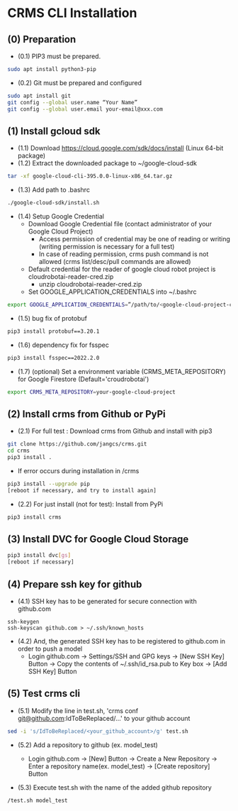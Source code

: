 **CRMS CLI Installation**
===
## (0) Preparation
* (0.1) PIP3 must be prepared.
```sh
sudo apt install python3-pip
```
* (0.2) Git must be prepared and configured
```sh
sudo apt install git
git config --global user.name “Your Name”
git config --global user.email your-email@xxx.com
```

## (1) Install gcloud sdk
* (1.1) Download https://cloud.google.com/sdk/docs/install (Linux 64-bit package)
* (1.2) Extract the downloaded package to ~/google-cloud-sdk
```sh
tar -xf google-cloud-cli-395.0.0-linux-x86_64.tar.gz
```
* (1.3) Add path to .bashrc 
```sh
./google-cloud-sdk/install.sh
```
* (1.4) Setup Google Credential 
    * Download Google Credential file (contact administrator of your Google Cloud Project)
        * Access permission of credential may be one of reading or writing (writing permission is necessary for a full test)
        * In case of reading permission, crms push command is not allowed (crms list/desc/pull commands are allowed) 
    * Default credential for the reader of google cloud robot project is cloudrobotai-reader-cred.zip
        * unzip cloudrobotai-reader-cred.zip 
    * Set GOOGLE_APPLICATION_CREDENTIALS into ~/.bashrc
```sh
export GOOGLE_APPLICATION_CREDENTIALS=”/path/to/<google-cloud-project-credential>.json”
```
* (1.5) bug fix of protobuf
```sh
pip3 install protobuf==3.20.1
```
* (1.6) dependency fix for fsspec
```sh
pip3 install fsspec==2022.2.0
```
* (1.7) (optional) Set a environment variable (CRMS_META_REPOSITORY) for Google Firestore (Default='croudrobotai')
```sh
export CRMS_META_REPOSITORY=your-google-cloud-project
```

## (2) Install crms from Github or PyPi 
* (2.1) For full test : Download crms from Github and install with pip3
```sh
git clone https://github.com/jangcs/crms.git
cd crms
pip3 install .
```
* If error occurs during installation in /crms
```sh
pip3 install --upgrade pip
[reboot if necessary, and try to install again]
```
* (2.2) For just install (not for test): Install from PyPi
```sh
pip3 install crms
```


## (3) Install DVC for Google Cloud Storage
```sh
pip3 install dvc[gs]
[reboot if necessary]
```

<!--
## (4) Install required libraries
```sh
pip3 install GitPython
pip3 install firebase_admin
```
-->
## (4) Prepare ssh key for github
* (4.1) SSH key has to be generated for secure connection with github.com    
```
ssh-keygen
ssh-keyscan github.com > ~/.ssh/known_hosts
```
* (4.2) And, the generated SSH key has to be registered to github.com in order to push a model     
    * Login github.com -> Settings/SSH and GPG keys -> [New SSH Key] Button -> Copy the contents of ~/.ssh/id_rsa.pub to Key box -> [Add SSH Key] Button


## (5) Test crms cli
* (5.1) Modify the line in test.sh, 'crms conf git@github.com:IdToBeReplaced/...' to your github account 
```sh
sed -i 's/IdToBeReplaced/<your_github_account>/g' test.sh
```
* (5.2) Add a repository to github (ex. model_test)
    * Login github.com -> [New] Button -> Create a New Repository -> Enter a repository name(ex. model_test) -> [Create repository] Button

* (5.3) Execute test.sh with the name of the added github repository 
```sh
/test.sh model_test
```
